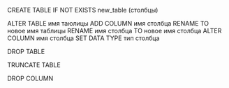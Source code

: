 CREATE TABLE IF NOT EXISTS  new_table (столбцы)

ALTER TABLE имя таюлицы
	ADD COLUMN имя столбца
	RENAME TO новое имя таблицы
	RENAME имя столбца TO новое имя столбца
	ALTER COLUMN имя столбца SET DATA TYPE тип столбца

DROP TABLE

TRUNCATE TABLE

DROP COLUMN
